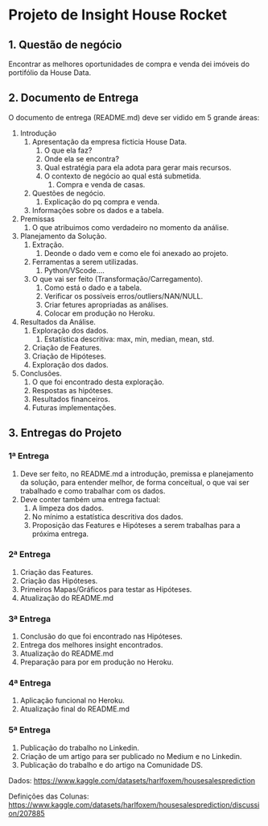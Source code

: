 # Projeto de Insight House Rocket

## 1. Questão de negócio

Encontrar as melhores oportunidades de compra e venda dei imóveis do portifólio da House Data.

## 2. Documento de Entrega

O documento de entrega (README.md) deve ser vidido em 5 grande áreas:

1. Introdução
   1. Apresentação da empresa ficticia House Data.
      1. O que ela faz?
      2. Onde ela se encontra?
      3. Qual estratégia para ela adota para gerar mais recursos.
      4. O contexto de negócio ao qual está submetida.
         1. Compra e venda de casas.
   2. Questões de negócio.
      1. Explicação do pq compra e venda.
   3. Informações sobre os dados e a tabela.
2. Premissas
   1. O que atribuimos como verdadeiro no momento da análise.
3. Planejamento da Solução.
   1. Extração.
      1. Deonde o dado vem e como ele foi anexado ao projeto.
   2. Ferramentas a serem utilizadas.
      1. Python/VScode....
   3. O que vai ser feito (Transformação/Carregamento).
      1. Como está o dado e a tabela.
      2. Verificar os possíveis erros/outliers/NAN/NULL.
      3. Criar fetures apropriadas as análises.
      4. Colocar em produção no Heroku.
4. Resultados da Análise.
   1. Exploração dos dados.
      1. Estatística descritiva: max, min, median, mean, std.
   2. Criação de Features.
   3. Criação de Hipóteses.
   4. Exploração dos dados.
5. Conclusões.
   1. O que foi encontrado desta exploração.
   2. Respostas as hipóteses.
   3. Resultados financeiros.
   4. Futuras implementações.

## 3. Entregas do Projeto

### 1ª Entrega

1. Deve ser feito, no README.md a introdução, premissa e planejamento da solução, para entender melhor, de forma conceitual, o que vai ser trabalhado e como trabalhar com os dados.
2. Deve conter também uma entrega factual:
   1. A limpeza dos dados.
   2. No mínimo a estatística descritiva dos dados.
   3. Proposição das Features e Hipóteses a serem trabalhas para a próxima entrega.

### 2ª Entrega

1. Criação das Features.
2. Criação das Hipóteses.
3. Primeiros Mapas/Gráficos para testar as Hipóteses.
4. Atualização do README.md

### 3ª Entrega

1. Conclusão do que foi encontrado nas Hipóteses.
2. Entrega dos melhores insight encontrados.
3. Atualização do README.md
4. Preparação para por em produção no Heroku.

### 4ª Entrega

1. Aplicação funcional no Heroku.
2. Atualização final do README.md

### 5ª Entrega

1. Publicação do trabalho no Linkedin.
2. Criação de um artigo para ser publicado no Medium e no Linkedin.
3. Publicação do trabalho e do artigo na Comunidade DS.

Dados: <https://www.kaggle.com/datasets/harlfoxem/housesalesprediction>

Definições das Colunas: <https://www.kaggle.com/datasets/harlfoxem/housesalesprediction/discussion/207885>